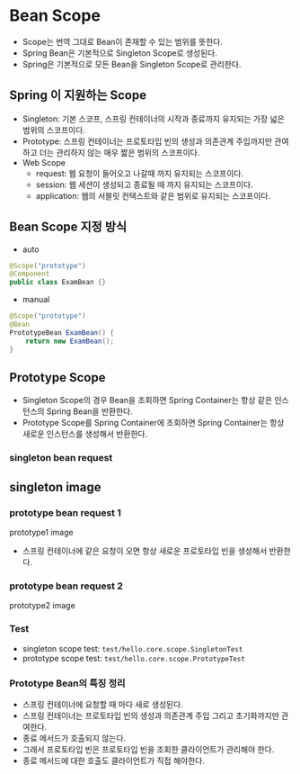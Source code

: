 # Bean Scope
- Scope는 번역 그대로 Bean이 존재할 수 있는 범위를 뜻한다.
- Spring Bean은 기본적으로 Singleton Scope로 생성된다.
- Spring은 기본적으로 모든 Bean을 Singleton Scope로 관리한다.

## Spring 이 지원하는 Scope
- Singleton: 기본 스코프, 스프링 컨테이너의 시작과 종료까지 유지되는 가장 넓은 범위의 스코프이다. 
- Prototype: 스프링 컨테이너는 프로토타입 빈의 생성과 의존관계 주입까지만 관여하고 더는 관리하지 않는 매우 짧은 범위의 스코프이다.
- Web Scope
    - request: 웹 요청이 들어오고 나갈때 까지 유지되는 스코프이다. 
    - session: 웹 세션이 생성되고 종료될 때 까지 유지되는 스코프이다. 
    - application: 웹의 서블릿 컨텍스트와 같은 범위로 유지되는 스코프이다.

## Bean Scope 지정 방식
- auto
```java
@Scope("prototype")
@Component
public class ExamBean {}
```
- manual
```java
@Scope("prototype")
@Bean
PrototypeBean ExamBean() {
    return new ExamBean();
}
```

## Prototype Scope
- Singleton Scope의 경우 Bean을 조회하면 Spring Container는 항상 같은 인스턴스의 Spring Bean을 반환한다.
- Prototype Scope를 Spring Container에 조회하면 Spring Container는 항상 새로운 인스턴스를 생성해서 반환한다.

### singleton bean request
singleton image
- 

### prototype bean request 1
prototype1 image
- 스프링 컨테이너에 같은 요청이 오면 항상 새로운 프로토타입 빈을 생성해서 반환한다.

### prototype bean request 2
prototype2 image

### Test
- singleton scope test: ```test/hello.core.scope.SingletonTest```
- prototype scope test: ```test/hello.core.scope.PrototypeTest```

### Prototype Bean의 특징 정리
- 스프링 컨테이너에 요청할 때 마다 새로 생성된다.
- 스프링 컨테이너는 프로토타입 빈의 생성과 의존관계 주입 그리고 초기화까지만 관여한다.
- 종료 메서드가 호출되지 않는다.
- 그래서 프로토타입 빈은 프로토타입 빈을 조회한 클라이언트가 관리해야 한다. 
- 종료 메서드에 대한 호출도 클라이언트가 직접 해야한다.